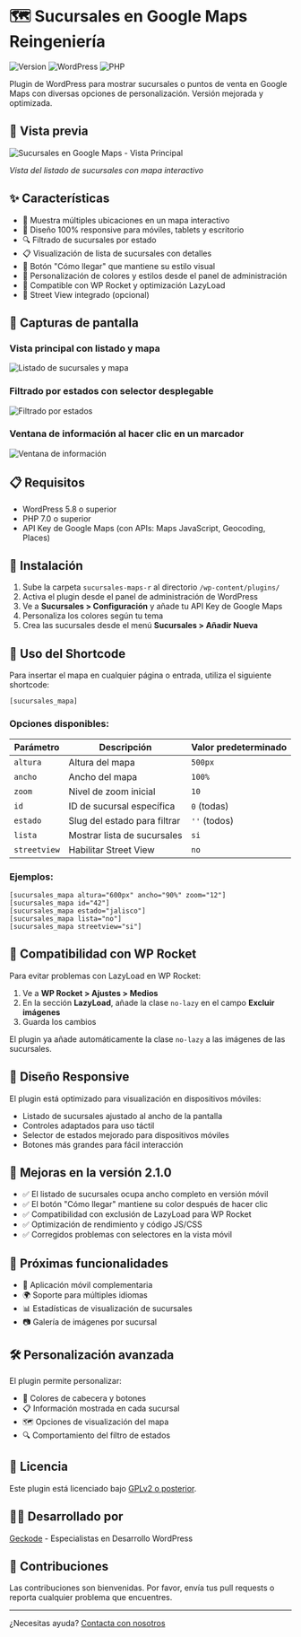 # 🗺️ Sucursales en Google Maps Reingeniería

![Version](https://img.shields.io/badge/version-2.1.0-blue.svg) ![WordPress](https://img.shields.io/badge/WordPress-5.8+-green.svg) ![PHP](https://img.shields.io/badge/PHP-7.0+-orange.svg)

Plugin de WordPress para mostrar sucursales o puntos de venta en Google Maps con diversas opciones de personalización. Versión mejorada y optimizada.

## 👀 Vista previa

![Sucursales en Google Maps - Vista Principal](https://github.com/VictorToriz/sucursales-plugin-geckode/blob/a3a189318820b9858a7b024b1091a36888c0604e/sucursales-maps-r/screenshots/1.png?raw=true)

*Vista del listado de sucursales con mapa interactivo*

## ✨ Características

- 📍 Muestra múltiples ubicaciones en un mapa interactivo
- 📱 Diseño 100% responsive para móviles, tablets y escritorio
- 🔍 Filtrado de sucursales por estado
- 📋 Visualización de lista de sucursales con detalles
- 🚗 Botón "Cómo llegar" que mantiene su estilo visual
- 🎨 Personalización de colores y estilos desde el panel de administración
- 🚀 Compatible con WP Rocket y optimización LazyLoad
- 🔎 Street View integrado (opcional)

## 📸 Capturas de pantalla

### Vista principal con listado y mapa
![Listado de sucursales y mapa](https://github.com/VictorToriz/sucursales-plugin-geckode/blob/a3a189318820b9858a7b024b1091a36888c0604e/sucursales-maps-r/screenshots/1.png?raw=true)

### Filtrado por estados con selector desplegable
![Filtrado por estados](https://github.com/VictorToriz/sucursales-plugin-geckode/blob/a3a189318820b9858a7b024b1091a36888c0604e/sucursales-maps-r/screenshots/2.png?raw=true)

### Ventana de información al hacer clic en un marcador
![Ventana de información](https://github.com/VictorToriz/sucursales-plugin-geckode/blob/a3a189318820b9858a7b024b1091a36888c0604e/sucursales-maps-r/screenshots/3.png?raw=true)

## 📋 Requisitos

- WordPress 5.8 o superior
- PHP 7.0 o superior
- API Key de Google Maps (con APIs: Maps JavaScript, Geocoding, Places)

## 🔧 Instalación

1. Sube la carpeta `sucursales-maps-r` al directorio `/wp-content/plugins/`
2. Activa el plugin desde el panel de administración de WordPress
3. Ve a **Sucursales > Configuración** y añade tu API Key de Google Maps
4. Personaliza los colores según tu tema
5. Crea las sucursales desde el menú **Sucursales > Añadir Nueva**

## 📝 Uso del Shortcode

Para insertar el mapa en cualquier página o entrada, utiliza el siguiente shortcode:

```
[sucursales_mapa]
```

### Opciones disponibles:

| Parámetro | Descripción | Valor predeterminado |
|-----------|-------------|----------------------|
| `altura`  | Altura del mapa | `500px` |
| `ancho` | Ancho del mapa | `100%` |
| `zoom` | Nivel de zoom inicial | `10` |
| `id` | ID de sucursal específica | `0` (todas) |
| `estado` | Slug del estado para filtrar | `''` (todos) |
| `lista` | Mostrar lista de sucursales | `si` |
| `streetview` | Habilitar Street View | `no` |

### Ejemplos:

```
[sucursales_mapa altura="600px" ancho="90%" zoom="12"]
[sucursales_mapa id="42"]
[sucursales_mapa estado="jalisco"]
[sucursales_mapa lista="no"]
[sucursales_mapa streetview="si"]
```

## 🔄 Compatibilidad con WP Rocket

Para evitar problemas con LazyLoad en WP Rocket:

1. Ve a **WP Rocket > Ajustes > Medios**
2. En la sección **LazyLoad**, añade la clase `no-lazy` en el campo **Excluir imágenes**
3. Guarda los cambios

El plugin ya añade automáticamente la clase `no-lazy` a las imágenes de las sucursales.

## 📱 Diseño Responsive

El plugin está optimizado para visualización en dispositivos móviles:

- Listado de sucursales ajustado al ancho de la pantalla
- Controles adaptados para uso táctil
- Selector de estados mejorado para dispositivos móviles
- Botones más grandes para fácil interacción

## 🎯 Mejoras en la versión 2.1.0

- ✅ El listado de sucursales ocupa ancho completo en versión móvil
- ✅ El botón "Cómo llegar" mantiene su color después de hacer clic
- ✅ Compatibilidad con exclusión de LazyLoad para WP Rocket
- ✅ Optimización de rendimiento y código JS/CSS
- ✅ Corregidos problemas con selectores en la vista móvil

## 🔮 Próximas funcionalidades

- 📱 Aplicación móvil complementaria
- 🌍 Soporte para múltiples idiomas
- 📊 Estadísticas de visualización de sucursales
- 📷 Galería de imágenes por sucursal

## 🛠️ Personalización avanzada

El plugin permite personalizar:

- 🎨 Colores de cabecera y botones
- 📋 Información mostrada en cada sucursal
- 🗺️ Opciones de visualización del mapa
- 🔍 Comportamiento del filtro de estados

## 📜 Licencia

Este plugin está licenciado bajo [GPLv2 o posterior](https://www.gnu.org/licenses/gpl-2.0.html).

## 👨‍💻 Desarrollado por

[Geckode](https://geckode.com.mx) - Especialistas en Desarrollo WordPress

## 🤝 Contribuciones

Las contribuciones son bienvenidas. Por favor, envía tus pull requests o reporta cualquier problema que encuentres.

---

¿Necesitas ayuda? [Contacta con nosotros](https://geckode.com.mx/contacto)

